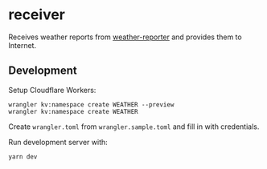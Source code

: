 # receiver

Receives weather reports from [weather-reporter](../weather-reporter/) and provides them to
Internet.

## Development

Setup Cloudflare Workers:

```
wrangler kv:namespace create WEATHER --preview
wrangler kv:namespace create WEATHER
```

Create `wrangler.toml` from `wrangler.sample.toml` and fill in with credentials.

Run development server with:

```
yarn dev
```